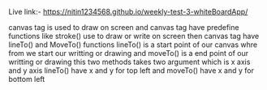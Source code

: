 Live link:- https://nitin1234568.github.io/weekly-test-3-whiteBoardApp/

canvas tag is used to draw on screen and canvas tag have predefine functions like stroke() use to draw or write on screen
then canvas tag have lineTo() and MoveTo() functions lineTo() is a start point of our canvas whre from we start our writting or drawing and moveTo() is a end point of our writting or drawing this two methods takes two argument which is x axis and y axis lineTo() have x and y for top left and moveTo() have x and y for bottom left
